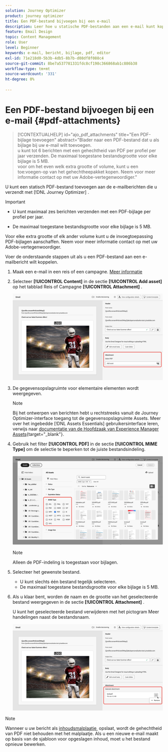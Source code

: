 ```yaml
---
solution: Journey Optimizer
product: journey optimizer
title: Een PDF-bestand bijvoegen bij een e-mail
description: Leer hoe u statische PDF-bestanden aan een e-mail kunt koppelen
feature: Email Design
topic: Content Management
role: User
level: Beginner
keywords: e-mail, bericht, bijlage, pdf, editor
exl-id: 71e218d0-5b3b-4db5-8b7b-d08df8f088c4
source-git-commit: 8be7a537781331fdc8cf198c366868ab1c886b38
workflow-type: tm+mt
source-wordcount: '331'
ht-degree: 0%

---
```


# Een PDF-bestand bijvoegen bij een e-mail {#pdf-attachments}

>[!CONTEXTUALHELP]
>id="ajo_pdf_attachments"
>title="Een PDF-bijlage toevoegen"
>abstract="Blader naar een PDF-bestand dat u als bijlage bij uw e-mail wilt toevoegen.</br> u kunt tot 6 berichten met een gehechtheid van PDF per profiel per jaar verzenden. De maximaal toegestane bestandsgrootte voor elke bijlage is 5 MB.</br> voor om het even welk extra grootte of volume, kunt u een toe:voegen-op van het gehechtheepakket kopen. Neem voor meer informatie contact op met uw Adobe-vertegenwoordiger."

U kunt een statisch PDF-bestand toevoegen aan de e-mailberichten die u verzendt met [!DNL Journey Optimizer] .

>[!IMPORTANT]
>
>* U kunt maximaal zes berichten verzenden met een PDF-bijlage per profiel per jaar.
>
>* De maximaal toegestane bestandsgrootte voor elke bijlage is 5 MB.
>
>Voor elke extra grootte of elk ander volume kunt u de invoegtoepassing PDF-bijlagen aanschaffen. Neem voor meer informatie contact op met uw Adobe-vertegenwoordiger.

Voer de onderstaande stappen uit als u een PDF-bestand aan een e-mailbericht wilt koppelen.

1. Maak een e-mail in een reis of een campagne. [Meer informatie](create-email.md)

1. Selecteer **[!UICONTROL Content]** in de sectie **[!UICONTROL Add asset]** op het tabblad Reis of Campagne **[!UICONTROL Attachment]** .

   ![](assets/email-select-pdf.png)

1. De gegevensopslagruimte voor elementaire elementen wordt weergegeven.

   >[!NOTE]
   >
   >Bij het ontwerpen van berichten hebt u rechtstreeks vanuit de Journey Optimizer-interface toegang tot de gegevensopslagruimte Assets. Meer over het ingebedde [!DNL Assets Essentials] gebruikersinterface leren, verwijs naar [&#x200B; documentatie van de Hoofdzaak van Experience Manager Assets &#x200B;](https://experienceleague.adobe.com/docs/experience-manager-assets-essentials/help/introduction.html){target="_blank"}.

1. Gebruik het filter **[!UICONTROL PDF]** in de sectie **[!UICONTROL MIME Type]** om de selectie te beperken tot de juiste bestandsindeling.

   ![](assets/email-assets-pdf.png)

   >[!NOTE]
   >
   >Alleen de PDF-indeling is toegestaan voor bijlagen.

1. Selecteer het gewenste bestand.

   * U kunt slechts één bestand tegelijk selecteren.
   * De maximaal toegestane bestandsgrootte voor elke bijlage is 5 MB.

1. Als u klaar bent, worden de naam en de grootte van het geselecteerde bestand weergegeven in de sectie **[!UICONTROL Attachment]** .

   U kunt het geselecteerde bestand verwijderen met het pictogram Meer handelingen naast de bestandsnaam.

   ![](assets/email-remove-attachment.png)

>[!NOTE]
>
>Wanneer u uw bericht als [&#x200B; inhoudsmalplaatje &#x200B;](../content-management/create-content-templates.md) opslaat, wordt de gehechtheid van PDF niet behouden met het malplaatje. Als u een nieuwe e-mail maakt op basis van de sjabloon voor opgeslagen inhoud, moet u het bestand opnieuw bewerken.
